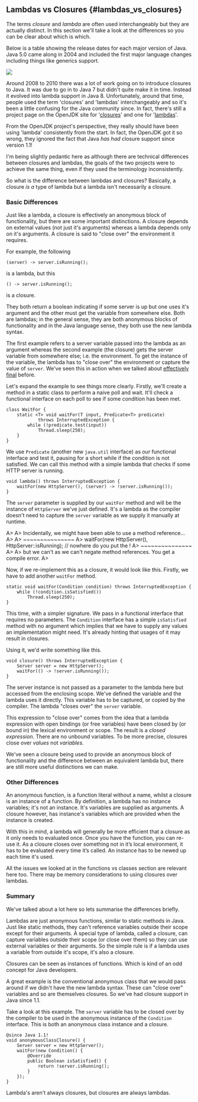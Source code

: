 
## Lambdas vs Closures {#lambdas_vs_closures}

The terms _closure_ and _lambda_ are often used interchangeably but they are actually distinct. In this section we'll take a look at the differences so you can be clear about which is which.

Below is a table showing the release dates for each major version of Java. Java 5.0 came along in 2004 and included the first major language changes including things like generics support.

![](images/timeline.png)

Around 2008 to 2010 there was a lot of work going on to introduce closures to Java. It was due to go in to Java 7 but didn't quite make it in time. Instead it evolved into lambda support in Java 8. Unfortunately, around that time, people used the term 'closures' and 'lambdas' interchangeably and so it's been a little confusing for the Java community since. In fact, there's still a project page on the OpenJDK site for '[closures](http://openjdk.java.net/projects/closures/)' and one for '[lambdas](http://openjdk.java.net/projects/lambda/)'.

From the OpenJDK project's perspective, they really should have been using 'lambda' consistently from the start. In fact, the OpenJDK got it so wrong, they ignored the fact that Java _has had_ closure support since version 1.1!

I'm being slightly pedantic here as although there are technical differences between closures and lambdas, the goals of the two projects were to achieve the same thing, even if they used the terminology inconsistently.

So what is the difference between lambdas and closures? Basically, a closure _is a_ type of lambda but a lambda isn't necessarily a closure.


### Basic Differences

Just like a lambda, a closure is effectively an anonymous block of functionality, but there are some important distinctions. A closure depends on external values (not just it's arguments) whereas a lambda depends only on it's arguments. A closure is said to "close over" the environment it requires.

For example, the following

    (server) -> server.isRunning();

is a lambda, but this

    () -> server.isRunning();

is a closure.

They both return a boolean indicating if some server is up but one uses it's argument and the other must get the variable from somewhere else. Both are lambdas; in the general sense, they are both anonymous blocks of functionality and in the Java language sense, they both use the new lambda syntax.

The first example refers to a server variable passed into the lambda as an argument whereas the second example (the closure) gets the server variable from somewhere else; i.e. the environment. To get the instance of the variable, the lambda has to "close over" the environment or capture the value of `server`. We've seen this in action when we talked about [effectively final](#effectively_final) before.

Let's expand the example to see things more clearly. Firstly, we'll create a method in a static class to perform a naive poll and wait. It'll check a functional interface on each poll to see if some condition has been met.

    class WaitFor {
        static <T> void waitFor(T input, Predicate<T> predicate)
                throws InterruptedException {
            while (!predicate.test(input))
                Thread.sleep(250);
        }
    }

We use `Predicate` (another new `java.util` interface) as our functional interface and test it, pausing for a short while if the condition is not satisfied. We can call this method with a simple lambda that checks if some HTTP server is running.

    void lambda() throws InterruptedException {
        waitFor(new HttpServer(), (server) -> !server.isRunning());
    }

The `server` parameter is supplied by our `waitFor` method and will be the instance of `HttpServer` we've just defined. It's a lambda as the compiler doesn't need to capture the `server` variable as we supply it manually at runtime.


A>
A> Incidentally, we might have been able to use a method reference...
A>
A> ~~~~~~~~~~~~~~~
A>    waitFor(new HttpServer(), HttpServer::isRunning); // nowhere do you put the !
A> ~~~~~~~~~~~~~~~
A>
A> but we can't as we can't negate method references. You get a compile error.
A>


Now, if we re-implement this as a closure, it would look like this. Firstly, we have to add another `waitFor` method.

    static void waitFor(Condition condition) throws InterruptedException {
        while (!condition.isSatisfied())
            Thread.sleep(250);
    }

This time, with a simpler signature. We pass in a functional interface that requires no parameters. The `Condition` interface has a simple `isSatisfied` method with no argument which implies that we have to supply any values an implementation might need. It's already hinting that usages of it may result in closures.

Using it, we'd write something like this.

    void closure() throws InterruptedException {
        Server server = new HttpServer();
        waitFor(() -> !server.isRunning());
    }

The server instance is not passed as a parameter to the lambda here but accessed from the enclosing scope. We've defined the variable and the lambda uses it directly. This variable has to be captured, or copied by the compiler. The lambda "closes over" the `server` variable.

This expression to "close over" comes from the idea that a lambda expression with open bindings (or free variables) have been closed by (or bound in) the lexical environment or scope. The result is a _closed expression_. There are no unbound variables. To be more precise, closures close over _values_ not _variables_.

We've seen a closure being used to provide an anonymous block of functionality and the difference between an equivalent lambda but, there are still more useful distinctions we can make.


### Other Differences

An anonymous function, is a function literal without a name, whilst a closure is an instance of a function. By definition, a lambda has no instance variables; it's not an instance. It's variables are supplied as arguments. A closure however, has instance's variables which are provided when the instance is created.

With this in mind, a lambda will generally be more efficient that a closure as it only needs to evaluated once. Once you have the function, you can re-use it. As a closure closes over something not in it’s local environment, it has to be evaluated every time it’s called. An instance has to be newed up each time it's used.

All the issues we looked at in the functions vs classes section are relevant here too. There may be memory considerations to using closures over lambdas.



### Summary


We've talked about a lot here so lets summarise the differences briefly.

Lambdas are just anonymous functions, similar to static methods in Java. Just like static methods, they can't reference variables outside their scope except for their arguments. A special type of lambda, called a closure, can capture variables outside their scope (or close over them) so they can use external variables or their arguments. So the simple rule is if a lambda uses a variable from outside it's scope, it's also a closure.

Closures can be seen as instances of functions. Which is kind of an odd concept for Java developers.

A great example is the conventional anonymous class that we would pass around if we didn't have the new lambda syntax. These can "close over" variables and so are themselves closures. So we've had closure support in Java since 1.1. 

Take a look at this example. The `server` variable has to be closed over by the compiler to be used in the anonymous instance of the `Condition` interface. This is both an anonymous class instance and a closure.

    @since Java 1.1!
    void anonymousClassClosure() {
        Server server = new HttpServer();
        waitFor(new Condition() {
            @Override
            public Boolean isSatisfied() {
                return !server.isRunning();
            }
        });
    }


Lambda's aren't always closures, but closures are always lambdas.
